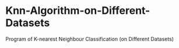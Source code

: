 # Knn-Algorithm-on-Different-Datasets
Program of K-nearest Neighbour Classification (on Different Datasets)
